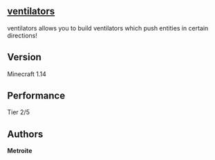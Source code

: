 ## [ventilators](https://minhaskamal.github.io/DownGit/#/home?url=https://github.com/Metroite/datapacks/tree/master/ventilators&rootDirectory=false)

ventilators allows you to build ventilators which push entities in certain directions!

## Version

Minecraft 1.14

## Performance

Tier 2/5

## Authors

**Metroite**
